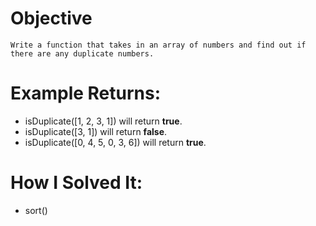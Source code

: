 # Objective
    Write a function that takes in an array of numbers and find out if there are any duplicate numbers.

# Example Returns:
* isDuplicate([1, 2, 3, 1]) will return **true**.
* isDuplicate([3, 1]) will return **false**.
* isDuplicate([0, 4, 5, 0, 3, 6]) will return **true**.

# How I Solved It:
* sort()